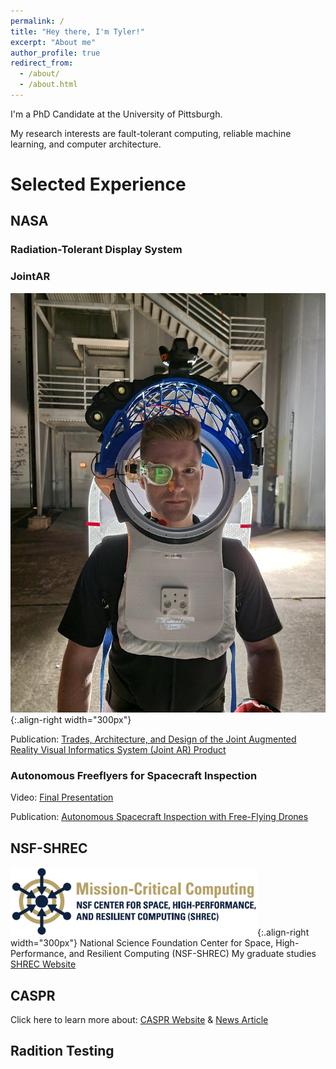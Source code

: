 ```yaml
---
permalink: /
title: "Hey there, I'm Tyler!"
excerpt: "About me"
author_profile: true
redirect_from: 
  - /about/
  - /about.html
---
```

I'm a PhD Candidate at the University of Pittsburgh.

My research interests are fault-tolerant computing, reliable machine learning, and computer architecture.


# Selected Experience
## NASA
### Radiation-Tolerant Display System



### JointAR
![JointAR HUT](/images/JointAR_hut.jpg){:.align-right width="300px"}

Publication:
[Trades, Architecture, and Design of the Joint Augmented Reality Visual Informatics System (Joint AR) Product](https://ntrs.nasa.gov/citations/20230010234)

### Autonomous Freeflyers for Spacecraft Inspection

Video:
[Final Presentation](https://www.youtube.com/watch?v=HkSlrdOLu8I)

Publication:
[Autonomous Spacecraft Inspection with Free-Flying Drones](https://ieeexplore.ieee.org/abstract/document/9256569)


## NSF-SHREC
![SHREC logo](/images/shrec_logo.png){:.align-right width="300px"}
National Science Foundation Center for Space, High-Performance, and Resilient Computing (NSF-SHREC)
My graduate studies
[SHREC Website](https://nsf-shrec.org/)
## CASPR


Click here to learn more about: [CASPR Website](https://caspr.space/) & [News Article](https://news.engineering.pitt.edu/caspr-celebrates-one-year-aboard-the-iss/)

## Radition Testing


